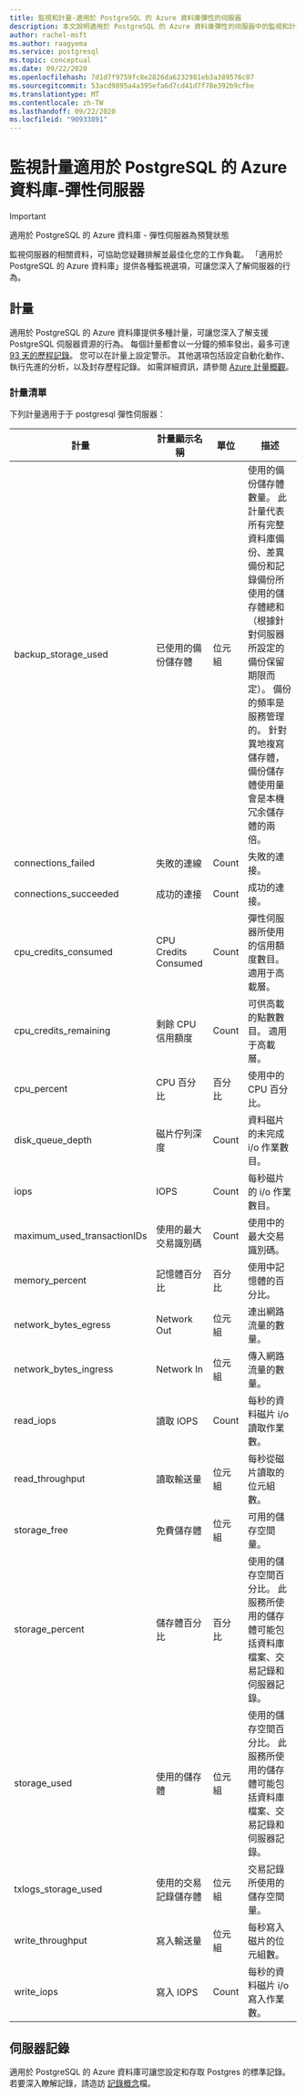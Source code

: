 ```yaml
---
title: 監視和計量-適用於 PostgreSQL 的 Azure 資料庫彈性的伺服器
description: 本文說明適用於 PostgreSQL 的 Azure 資料庫彈性的伺服器中的監視和計量功能。
author: rachel-msft
ms.author: raagyema
ms.service: postgresql
ms.topic: conceptual
ms.date: 09/22/2020
ms.openlocfilehash: 7d1d7f9759fc8e2826da6232981eb3a389576c07
ms.sourcegitcommit: 53acd9895a4a395efa6d7cd41d7f78e392b9cfbe
ms.translationtype: MT
ms.contentlocale: zh-TW
ms.lasthandoff: 09/22/2020
ms.locfileid: "90933891"
---
```

# <a name="monitor-metrics-azure-database-for-postgresql---flexible-server"></a>監視計量適用於 PostgreSQL 的 Azure 資料庫-彈性伺服器

> [!IMPORTANT]
> 適用於 PostgreSQL 的 Azure 資料庫 - 彈性伺服器為預覽狀態

監視伺服器的相關資料，可協助您疑難排解並最佳化您的工作負載。 「適用於 PostgreSQL 的 Azure 資料庫」提供各種監視選項，可讓您深入了解伺服器的行為。

## <a name="metrics"></a>計量
適用於 PostgreSQL 的 Azure 資料庫提供多種計量，可讓您深入了解支援 PostgreSQL 伺服器資源的行為。 每個計量都會以一分鐘的頻率發出，最多可達 [93 天的歷程記錄](../../azure-monitor/platform/data-platform-metrics.md#retention-of-metrics)。 您可以在計量上設定警示。 其他選項包括設定自動化動作、執行先進的分析，以及封存歷程記錄。 如需詳細資訊，請參閱 [Azure 計量概觀](../../azure-monitor/platform/data-platform-metrics.md)。

### <a name="list-of-metrics"></a>計量清單
下列計量適用于于 postgresql 彈性伺服器：


|計量|計量顯示名稱|單位|描述|
|---|---|---|---|
| backup_storage_used | 已使用的備份儲存體 | 位元組 | 使用的備份儲存體數量。 此計量代表所有完整資料庫備份、差異備份和記錄備份所使用的儲存體總和（根據針對伺服器所設定的備份保留期限而定）。 備份的頻率是服務管理的。 針對異地複寫儲存體，備份儲存體使用量會是本機冗余儲存體的兩倍。 |
| connections_failed | 失敗的連線 | Count | 失敗的連接。 |
| connections_succeeded | 成功的連接 | Count | 成功的連接。 |
| cpu_credits_consumed | CPU Credits Consumed | Count | 彈性伺服器所使用的信用額度數目。 適用于高載層。 |
| cpu_credits_remaining | 剩餘 CPU 信用額度 | Count | 可供高載的點數數目。 適用于高載層。 |
| cpu_percent | CPU 百分比 | 百分比 | 使用中的 CPU 百分比。 | 
| disk_queue_depth | 磁片佇列深度 | Count | 資料磁片的未完成 i/o 作業數目。 |
| iops | IOPS | Count | 每秒磁片的 i/o 作業數目。 |
| maximum_used_transactionIDs | 使用的最大交易識別碼 | Count | 使用中的最大交易識別碼。 |
| memory_percent | 記憶體百分比 | 百分比 | 使用中記憶體的百分比。 |
| network_bytes_egress | Network Out | 位元組 | 連出網路流量的數量。 |
| network_bytes_ingress | Network In | 位元組 | 傳入網路流量的數量。 |
| read_iops | 讀取 IOPS | Count | 每秒的資料磁片 i/o 讀取作業數。 |
| read_throughput | 讀取輸送量 | 位元組 | 每秒從磁片讀取的位元組數。 |
| storage_free | 免費儲存體 | 位元組 | 可用的儲存空間量。 |
| storage_percent | 儲存體百分比 | 百分比 | 使用的儲存空間百分比。 此服務所使用的儲存體可能包括資料庫檔案、交易記錄和伺服器記錄。|
| storage_used | 使用的儲存體 | 位元組 | 使用的儲存空間百分比。 此服務所使用的儲存體可能包括資料庫檔案、交易記錄和伺服器記錄。 |
| txlogs_storage_used | 使用的交易記錄儲存體 | 位元組 | 交易記錄所使用的儲存空間量。 | 
| write_throughput | 寫入輸送量 | 位元組 | 每秒寫入磁片的位元組數。 |
| write_iops | 寫入 IOPS | Count | 每秒的資料磁片 i/o 寫入作業數。 |

## <a name="server-logs"></a>伺服器記錄
適用於 PostgreSQL 的 Azure 資料庫可讓您設定和存取 Postgres 的標準記錄。 若要深入瞭解記錄，請造訪 [記錄概念](concepts-logging.md)檔。

